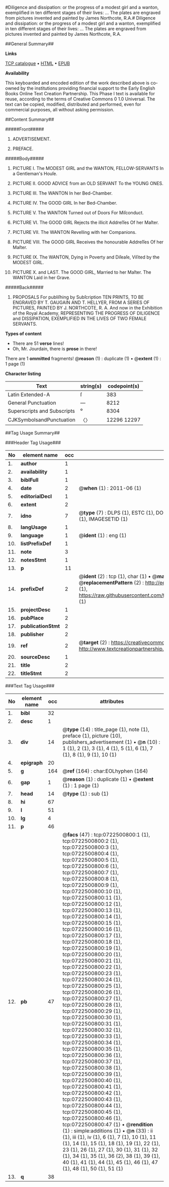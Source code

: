 #Diligence and dissipation: or the progress of a modest girl and a wanton, exemplified in ten different stages of their lives: ... The plates are engraved from pictures invented and painted by James Northcote, R.A.#
Diligence and dissipation: or the progress of a modest girl and a wanton, exemplified in ten different stages of their lives: ... The plates are engraved from pictures invented and painted by James Northcote, R.A.

##General Summary##

**Links**

[TCP catalogue](http://www.ota.ox.ac.uk/tcp/)  • 
[HTML](http://tei.it.ox.ac.uk/tcp/Texts-HTML/free/004/004816876.html)  • 
[EPUB](http://tei.it.ox.ac.uk/tcp/Texts-EPUB/free/004/004816876.epub)

**Availability**

This keyboarded and encoded edition of the
	       work described above is co-owned by the institutions
	       providing financial support to the Early English Books
	       Online Text Creation Partnership. This Phase I text is
	       available for reuse, according to the terms of Creative
	       Commons 0 1.0 Universal. The text can be copied,
	       modified, distributed and performed, even for
	       commercial purposes, all without asking permission.


##Content Summary##

#####Front#####

1. ADVERTISEMENT.

1. PREFACE.

#####Body#####

1. PICTURE I. The MODEST GIRL and the WANTON, FELLOW-SERVANTS In a Gentleman's Houſe.

1. PICTURE II. GOOD ADVICE from an OLD SERVANT To the YOUNG ONES.

1. PICTURE III. The WANTON In her Bed-Chamber.

1. PICTURE IV. The GOOD GIRL In her Bed-Chamber.

1. PICTURE V. The WANTON Turned out of Doors For Miſconduct.

1. PICTURE VI. The GOOD GIRL Rejects the illicit Addreſſes Of her Maſter.

1. PICTURE VII. The WANTON Revelling with her Companions.

1. PICTURE VIII. The GOOD GIRL Receives the honourable Addreſſes Of her Maſter.

1. PICTURE IX. The WANTON, Dying in Poverty and Diſeaſe, Viſited by the MODEST GIRL.

1. PICTURE X. and LAST. The GOOD GIRL, Married to her Maſter. The WANTON Laid in her Grave.

#####Back#####

1. PROPOSALS For publiſhing by Subſcription TEN PRINTS, TO BE ENGRAVED BY T. GAUGAIN AND T. HELLYER, FROM A SERIES OF PICTURES, PAINTED BY J. NORTHCOTE, R. A. And now in the Exhibition of the Royal Academy, REPRESENTING THE PROGRESS OF DILIGENCE and DISSIPATION, EXEMPLIFIED IN THE LIVES OF TWO FEMALE SERVANTS.

**Types of content**

  * There are 51 **verse** lines!
  * Oh, Mr. Jourdain, there is **prose** in there!

There are 1 **ommitted** fragments! 
 @__reason__ (1) : duplicate (1)  •  @__extent__ (1) : 1 page (1)

**Character listing**


|Text|string(s)|codepoint(s)|
|---|---|---|
|Latin Extended-A|ſ|383|
|General Punctuation|—|8212|
|Superscripts             and Subscripts|⁰|8304|
|CJKSymbolsandPunctuation|〈〉|12296 12297|

##Tag Usage Summary##

###Header Tag Usage###

|No|element name|occ|attributes|
|---|---|---|---|
|1.|__author__|1||
|2.|__availability__|1||
|3.|__biblFull__|1||
|4.|__date__|2| @__when__ (1) : 2011-06 (1)|
|5.|__editorialDecl__|1||
|6.|__extent__|2||
|7.|__idno__|7| @__type__ (7) : DLPS (1), ESTC (1), DOCNO (1), TCP (1), GALEDOCNO (1), CONTENTSET (1), IMAGESETID (1)|
|8.|__langUsage__|1||
|9.|__language__|1| @__ident__ (1) : eng (1)|
|10.|__listPrefixDef__|1||
|11.|__note__|3||
|12.|__notesStmt__|1||
|13.|__p__|11||
|14.|__prefixDef__|2| @__ident__ (2) : tcp (1), char (1)  •  @__matchPattern__ (2) : ([0-9\-]+):([0-9IVX]+) (1), (.+) (1)  •  @__replacementPattern__ (2) : http://eebo.chadwyck.com/downloadtiff?vid=$1&page=$2 (1), https://raw.githubusercontent.com/textcreationpartnership/Texts/master/tcpchars.xml#$1 (1)|
|15.|__projectDesc__|1||
|16.|__pubPlace__|2||
|17.|__publicationStmt__|2||
|18.|__publisher__|2||
|19.|__ref__|2| @__target__ (2) : https://creativecommons.org/publicdomain/zero/1.0/ (1), http://www.textcreationpartnership.org/docs/. (1)|
|20.|__sourceDesc__|1||
|21.|__title__|2||
|22.|__titleStmt__|2||


###Text Tag Usage###

|No|element name|occ|attributes|
|---|---|---|---|
|1.|__bibl__|32||
|2.|__desc__|1||
|3.|__div__|14| @__type__ (14) : title_page (1), note (1), preface (1), picture (10), publishers_advertisement (1)  •  @__n__ (10) : 1 (1), 2 (1), 3 (1), 4 (1), 5 (1), 6 (1), 7 (1), 8 (1), 9 (1), 10 (1)|
|4.|__epigraph__|20||
|5.|__g__|164| @__ref__ (164) : char:EOLhyphen (164)|
|6.|__gap__|1| @__reason__ (1) : duplicate (1)  •  @__extent__ (1) : 1 page (1)|
|7.|__head__|14| @__type__ (1) : sub (1)|
|8.|__hi__|67||
|9.|__l__|51||
|10.|__lg__|4||
|11.|__p__|46||
|12.|__pb__|47| @__facs__ (47) : tcp:0722500800:1 (1), tcp:0722500800:2 (1), tcp:0722500800:3 (1), tcp:0722500800:4 (1), tcp:0722500800:5 (1), tcp:0722500800:6 (1), tcp:0722500800:7 (1), tcp:0722500800:8 (1), tcp:0722500800:9 (1), tcp:0722500800:10 (1), tcp:0722500800:11 (1), tcp:0722500800:12 (1), tcp:0722500800:13 (1), tcp:0722500800:14 (1), tcp:0722500800:15 (1), tcp:0722500800:16 (1), tcp:0722500800:17 (1), tcp:0722500800:18 (1), tcp:0722500800:19 (1), tcp:0722500800:20 (1), tcp:0722500800:21 (1), tcp:0722500800:22 (1), tcp:0722500800:23 (1), tcp:0722500800:24 (1), tcp:0722500800:25 (1), tcp:0722500800:26 (1), tcp:0722500800:27 (1), tcp:0722500800:28 (1), tcp:0722500800:29 (1), tcp:0722500800:30 (1), tcp:0722500800:31 (1), tcp:0722500800:32 (1), tcp:0722500800:33 (1), tcp:0722500800:34 (1), tcp:0722500800:35 (1), tcp:0722500800:36 (1), tcp:0722500800:37 (1), tcp:0722500800:38 (1), tcp:0722500800:39 (1), tcp:0722500800:40 (1), tcp:0722500800:41 (1), tcp:0722500800:42 (1), tcp:0722500800:43 (1), tcp:0722500800:44 (1), tcp:0722500800:45 (1), tcp:0722500800:46 (1), tcp:0722500800:47 (1)  •  @__rendition__ (1) : simple:additions (1)  •  @__n__ (33) : ii (1), iii (1), iv (1), 6 (1), 7 (1), 10 (1), 11 (1), 14 (1), 15 (1), 18 (1), 19 (1), 22 (1), 23 (1), 26 (1), 27 (1), 30 (1), 31 (1), 32 (1), 34 (1), 35 (1), 36 (2), 38 (1), 39 (1), 40 (1), 41 (1), 44 (1), 45 (1), 46 (1), 47 (1), 48 (1), 50 (1), 51 (1)|
|13.|__q__|38||
